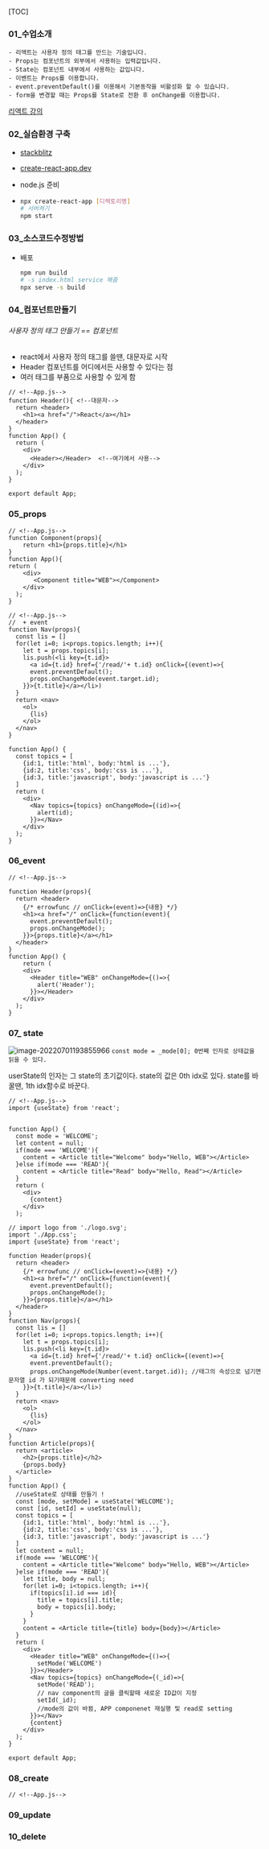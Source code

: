 [TOC]



### 01_수업소개

```
- 리액트는 사용자 정의 태그를 만드는 기술입니다. 
- Props는 컴포넌트의 외부에서 사용하는 입력값입니다.  
- State는 컴포넌트 내부에서 사용하는 값입니다. 
- 이벤트는 Props를 이용합니다.
- event.preventDefault()를 이용해서 기본동작을 비활성화 할 수 있습니다. 
- form을 변경할 때는 Props를 State로 전환 후 onChange를 이용합니다. 
```

[리액트 강의](https://www.youtube.com/watch?v=AoMv0SIjZL8&list=PLuHgQVnccGMCOGstdDZvH41x0Vtvwyxu7&index=2)



### 02_실습환경 구축

- [stackblitz](https://stackblitz.com/edit/react?file=src%2FApp.js)

  

- [create-react-app.dev](create-react-app.dev)

- node.js 준비

- ```bash
  npx create-react-app [디렉토리명]
  # 서버켜기
  npm start
  ```




### 03_소스코드수정방법

- 배포

  ```bash
  npm run build
  # -s index.html service 해줌
  npx serve -s build
  ```

  

### 04_컴포넌트만들기

###### 사용자 정의 태그 만들기 == 컴포넌트

- react에서 사용자 정의 태그를 쓸땐, 대문자로 시작
- Header 컴포넌트를 어디에서든 사용할 수 있다는 점
- 여러 태그를 부품으로 사용할 수 있게 함

```react
// <!--App.js-->
function Header(){ <!--대문자-->
  return <header>
    <h1><a href="/">React</a></h1>
  </header>
}
function App() {
  return (
    <div>
      <Header></Header>  <!--여기에서 사용-->
    </div>
  );
}

export default App;
```



### 05_props

```react
// <!--App.js-->
function Component(props){
	return <h1>{props.title}</h1>
}
function App(){
return (
	<div>
       <Component title="WEB"></Component>
 	</div>
  );
}
```

```react
// <!--App.js-->
//  + event
function Nav(props){
  const lis = []
  for(let i=0; i<props.topics.length; i++){
    let t = props.topics[i];
    lis.push(<li key={t.id}>
      <a id={t.id} href={'/read/'+ t.id} onClick={(event)=>{
      event.preventDefault();
      props.onChangeMode(event.target.id);
    }}>{t.title}</a></li>)
  }
  return <nav>
    <ol>
      {lis} 
    </ol>
  </nav>
}

function App() {
  const topics = [
    {id:1, title:'html', body:'html is ...'},
    {id:2, title:'css', body:'css is ...'},
    {id:3, title:'javascript', body:'javascript is ...'}
  ]
  return (
    <div>
      <Nav topics={topics} onChangeMode={(id)=>{
        alert(id);
      }}></Nav>    
    </div>
  );
}
```



### 06_event

```react
// <!--App.js-->

function Header(props){
  return <header>
    {/* errowfunc // onClick=(event)=>{내용} */}
    <h1><a href="/" onClick={function(event){
      event.preventDefault();
      props.onChangeMode();
    }}>{props.title}</a></h1>
  </header>
}
function App() {
    return (
    <div>
      <Header title="WEB" onChangeMode={()=>{
        alert('Header');
      }}></Header>
    </div>
  );
}
```





### 07_ state

![image-20220701193855966](images/image-20220701193855966.png) `const mode = _mode[0]; 0번째 인자로 상태값을 읽을 수 있다.`

userState의 인자는 그 state의 초기값이다.
state의 값은 0th idx로 있다.
state를 바꿀땐, 1th idx함수로 바꾼다.





```react
// <!--App.js-->
import {useState} from 'react';


function App() {
  const mode = 'WELCOME';
  let content = null;
  if(mode === 'WELCOME'){
    content = <Article title="Welcome" body="Hello, WEB"></Article>
  }else if(mode === 'READ'){
    content = <Article title="Read" body="Hello, Read"></Article>
  }
  return (
    <div>
      {content}
    </div>
  );
```

```react
// import logo from './logo.svg';
import './App.css';
import {useState} from 'react';

function Header(props){
  return <header>
    {/* errowfunc // onClick=(event)=>{내용} */}
    <h1><a href="/" onClick={function(event){
      event.preventDefault();
      props.onChangeMode();
    }}>{props.title}</a></h1>
  </header>
}
function Nav(props){
  const lis = []
  for(let i=0; i<props.topics.length; i++){
    let t = props.topics[i];
    lis.push(<li key={t.id}>
      <a id={t.id} href={'/read/'+ t.id} onClick={(event)=>{
      event.preventDefault();
      props.onChangeMode(Number(event.target.id)); //태그의 속성으로 넘기면 문자열 id 가 되기때문에 converting need
    }}>{t.title}</a></li>)
  }
  return <nav>
    <ol>
      {lis} 
    </ol>
  </nav>
}
function Article(props){
  return <article>
    <h2>{props.title}</h2>
    {props.body}
  </article>
}
function App() {
  //useState로 상태를 만들기 !
  const [mode, setMode] = useState('WELCOME');
  const [id, setId] = useState(null);
  const topics = [
    {id:1, title:'html', body:'html is ...'},
    {id:2, title:'css', body:'css is ...'},
    {id:3, title:'javascript', body:'javascript is ...'}
  ]
  let content = null;
  if(mode === 'WELCOME'){
    content = <Article title="Welcome" body="Hello, WEB"></Article>
  }else if(mode === 'READ'){
    let title, body = null;
    for(let i=0; i<topics.length; i++){
      if(topics[i].id === id){
        title = topics[i].title;
        body = topics[i].body;
      }
    }
    content = <Article title={title} body={body}></Article>
  }
  return (
    <div>
      <Header title="WEB" onChangeMode={()=>{
        setMode('WELCOME')
      }}></Header>
      <Nav topics={topics} onChangeMode={(_id)=>{
        setMode('READ');
        // nav component의 글을 클릭할때 새로운 ID값이 지정
        setId(_id);
        //mode의 값이 바뀜, APP componenet 재실행 및 read로 setting
      }}></Nav>
      {content}
    </div>
  );
}

export default App;

```



### 08_create

```react
// <!--App.js-->

```



### 09_update







### 10_delete





